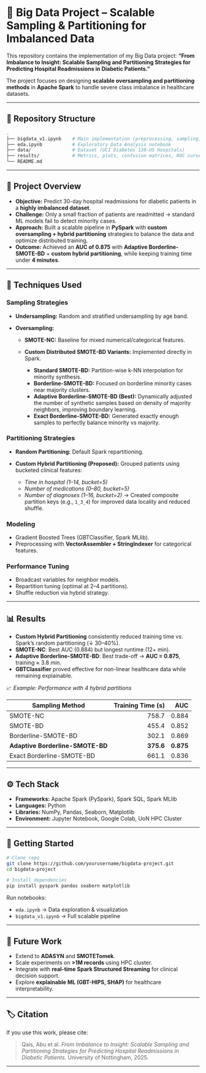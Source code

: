 # 🚀 Big Data Project – Scalable Sampling & Partitioning for Imbalanced Data

This repository contains the implementation of my Big Data project:
**“From Imbalance to Insight: Scalable Sampling and Partitioning Strategies for Predicting Hospital Readmissions in Diabetic Patients.”**

The project focuses on designing **scalable oversampling and partitioning methods** in **Apache Spark** to handle severe class imbalance in healthcare datasets.

---

## 📂 Repository Structure

```bash
.
├── bigdata_v1.ipynb    # Main implementation (preprocessing, sampling, partitioning, modeling, evaluation)
├── eda.ipynb           # Exploratory Data Analysis notebook
├── data/               # Dataset (UCI Diabetes 130-US Hospitals)
├── results/            # Metrics, plots, confusion matrices, ROC curves
└── README.md
```

---

## 🧠 Project Overview

* **Objective:** Predict 30-day hospital readmissions for diabetic patients in a **highly imbalanced dataset**.
* **Challenge:** Only a small fraction of patients are readmitted → standard ML models fail to detect minority cases.
* **Approach:** Built a scalable pipeline in **PySpark** with **custom oversampling + hybrid partitioning** strategies to balance the data and optimize distributed training.
* **Outcome:** Achieved an **AUC of 0.875** with **Adaptive Borderline-SMOTE-BD** + **custom hybrid partitioning**, while keeping training time under **4 minutes**.

---

## 🔧 Techniques Used

### **Sampling Strategies**

* **Undersampling:** Random and stratified undersampling by age band.
* **Oversampling:**

  * **SMOTE-NC:** Baseline for mixed numerical/categorical features.
  * **Custom Distributed SMOTE-BD Variants:** Implemented directly in Spark.

    * **Standard SMOTE-BD:** Partition-wise k-NN interpolation for minority synthesis.
    * **Borderline-SMOTE-BD:** Focused on borderline minority cases near majority clusters.
    * **Adaptive Borderline-SMOTE-BD (Best):** Dynamically adjusted the number of synthetic samples based on density of majority neighbors, improving boundary learning.
    * **Exact Borderline-SMOTE-BD:** Generated exactly enough samples to perfectly balance minority vs majority.

### **Partitioning Strategies**

* **Random Partitioning:** Default Spark repartitioning.
* **Custom Hybrid Partitioning (Proposed):** Grouped patients using bucketed clinical features:

  * *Time in hospital (1–14, bucket=5)*
  * *Number of medications (0–80, bucket=5)*
  * *Number of diagnoses (1–16, bucket=2)*
    → Created composite partition keys (e.g., `1_3_4`) for improved data locality and reduced shuffle.

### **Modeling**

* Gradient Boosted Trees (GBTClassifier, Spark MLlib).
* Preprocessing with **VectorAssembler + StringIndexer** for categorical features.

### **Performance Tuning**

* Broadcast variables for neighbor models.
* Repartition tuning (optimal at 2–4 partitions).
* Shuffle reduction via hybrid strategy.

---

## 📊 Results

* **Custom Hybrid Partitioning** consistently reduced training time vs. Spark’s random partitioning (↓ 30–40%).
* **SMOTE-NC**: Best AUC (0.884) but longest runtime (12+ min).
* **Adaptive Borderline-SMOTE-BD**: Best trade-off → **AUC = 0.875**, training ≈ 3.8 min.
* **GBTClassifier** proved effective for non-linear healthcare data while remaining explainable.

📈 *Example: Performance with 4 hybrid partitions*

| Sampling Method                  | Training Time (s) |       AUC |
| -------------------------------- | ----------------: | --------: |
| SMOTE-NC                         |             758.7 |     0.884 |
| SMOTE-BD                         |             455.4 |     0.852 |
| Borderline-SMOTE-BD              |             302.1 |     0.869 |
| **Adaptive Borderline-SMOTE-BD** |         **375.6** | **0.875** |
| Exact Borderline-SMOTE-BD        |             661.1 |     0.836 |

---

## ⚙️ Tech Stack

* **Frameworks:** Apache Spark (PySpark), Spark SQL, Spark MLlib
* **Languages:** Python
* **Libraries:** NumPy, Pandas, Seaborn, Matplotlib
* **Environment:** Jupyter Notebook, Google Colab, UoN HPC Cluster

---

## 🚀 Getting Started

```bash
# Clone repo
git clone https://github.com/yourusername/bigdata-project.git
cd bigdata-project

# Install dependencies
pip install pyspark pandas seaborn matplotlib
```

Run notebooks:

* `eda.ipynb` → Data exploration & visualization
* `bigdata_v1.ipynb` → Full scalable pipeline

---

## 📌 Future Work

* Extend to **ADASYN** and **SMOTETomek**.
* Scale experiments on **>1M records** using HPC cluster.
* Integrate with **real-time Spark Structured Streaming** for clinical decision support.
* Explore **explainable ML (GBT-HIPS, SHAP)** for healthcare interpretability.

---

## 🏷️ Citation

If you use this work, please cite:

> Qais, Abu et al. *From Imbalance to Insight: Scalable Sampling and Partitioning Strategies for Predicting Hospital Readmissions in Diabetic Patients.* University of Nottingham, 2025.

---
